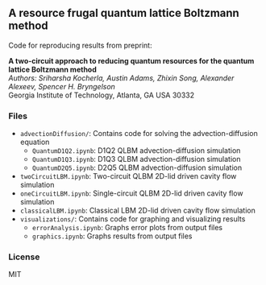 ## A resource frugal quantum lattice Boltzmann method

Code for reproducing results from preprint:

__A two-circuit approach to reducing quantum resources for the quantum lattice Boltzmann method__  
_Authors: Sriharsha Kocherla, Austin Adams, Zhixin Song, Alexander Alexeev, Spencer H. Bryngelson_  
Georgia Institute of Technology, Atlanta, GA USA 30332

### Files
 * `advectionDiffusion/`: Contains code for solving the advection-diffusion equation
   * `QuantumD1Q2.ipynb`: D1Q2 QLBM advection-diffusion simulation
   * `QuantumD1Q3.ipynb`: D1Q3 QLBM advection-diffusion simulation
   * `QuantumD2Q5.ipynb`: D2Q5 QLBM advection-diffusion simulation
 * `twoCircuitLBM.ipynb`: Two-circuit QLBM 2D-lid driven cavity flow simulation
 * `oneCircuitLBM.ipynb`: Single-circuit QLBM 2D-lid driven cavity flow simulation
 * `classicalLBM.ipynb`: Classical LBM 2D-lid driven cavity flow simulation
 * `visualizations/`: Contains code for graphing and visualizing results
   * `errorAnalysis.ipynb`: Graphs error plots from output files
   * `graphics.ipynb`: Graphs results from output files

### License

MIT
